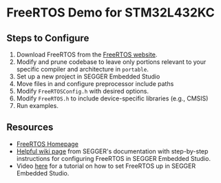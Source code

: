 # FreeRTOS Demo for STM32L432KC

## Steps to Configure

1. Download FreeRTOS from the [FreeRTOS website](https://www.freertos.org/index.html).
2. Modify and prune codebase to leave only portions relevant to your specific compiler and architecture in `portable`.
3. Set up a new project in SEGGER Embedded Studio
4. Move files in and configure preprocessor include paths
5. Modify `FreeRTOSConfig.h` with desired options.
6. Modify `FreeRTOS.h` to include device-specific libraries (e.g., CMSIS)
7. Run examples.


## Resources

- [FreeRTOS Homepage](https://www.freertos.org/index.html)
- [Helpful wiki page](https://wiki.segger.com/How_to_create_a_simple_FreeRTOS_project_with_Embedded_Studio) from SEGGER's documentation with step-by-step instructions for configuring FreeRTOS in SEGGER Embedded Studio.
- Video [here](https://www.loom.com/share/1d36fd2235a8419096f5672c5d008b35) for a tutorial on how to set FreeRTOS up in SEGGER Embedded Studio.